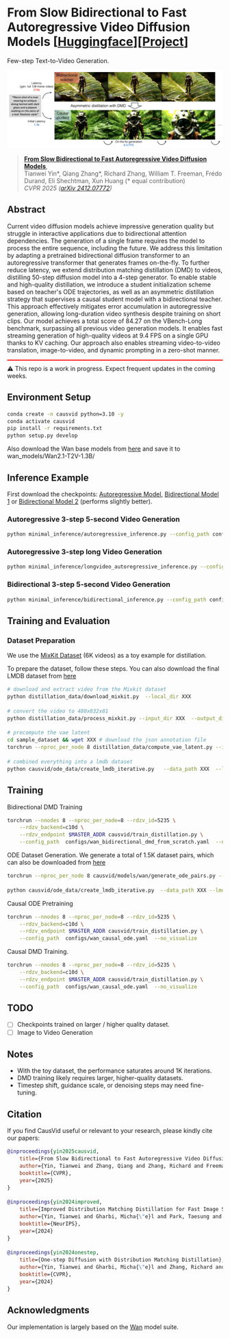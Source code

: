 # From Slow Bidirectional to Fast Autoregressive Video Diffusion Models [[Huggingface](https://huggingface.co/tianweiy/CausVid)][[Project](https://causvid.github.io/)]

Few-step Text-to-Video Generation.

![image/jpeg](docs/teaser.png)

> [**From Slow Bidirectional to Fast Autoregressive Video Diffusion Models**](https://causvid.github.io/),            
> Tianwei Yin*, Qiang Zhang*, Richard Zhang, William T. Freeman, Frédo Durand, Eli Shechtman, Xun Huang (* equal contribution)       
> *CVPR 2025 ([arXiv 2412.07772](https://arxiv.org/abs/2412.07772))*  

## Abstract

Current video diffusion models achieve impressive generation quality but struggle in interactive applications due to bidirectional attention dependencies. The generation of a single frame requires the model to process the entire sequence, including the future. We address this limitation by adapting a pretrained bidirectional diffusion transformer to an autoregressive transformer that generates frames on-the-fly. To further reduce latency, we extend distribution matching distillation (DMD) to videos, distilling 50-step diffusion model into a 4-step generator. To enable stable and high-quality distillation, we introduce a student initialization scheme based on teacher's ODE trajectories, as well as an asymmetric distillation strategy that supervises a causal student model with a bidirectional teacher. This approach effectively mitigates error accumulation in autoregressive generation, allowing long-duration video synthesis despite training on short clips. Our model achieves a total score of 84.27 on the VBench-Long benchmark, surpassing all previous video generation models. It enables fast streaming generation of high-quality videos at 9.4 FPS on a single GPU thanks to KV caching. Our approach also enables streaming video-to-video translation, image-to-video, and dynamic prompting in a zero-shot manner. 

<div style="border-top: 2px solid red; padding-top: 10px; margin-top: 10px; margin-bottom: 10px;">
  ⚠️ This repo is a work in progress. Expect frequent updates in the coming weeks.
</div>


## Environment Setup 

```bash
conda create -n causvid python=3.10 -y
conda activate causvid 
pip install -r requirements.txt 
python setup.py develop
```

Also download the Wan base models from [here](https://github.com/Wan-Video/Wan2.1) and save it to wan_models/Wan2.1-T2V-1.3B/

## Inference Example 

First download the checkpoints: [Autoregressive Model](https://huggingface.co/tianweiy/CausVid/tree/main/autoregressive_checkpoint), [Bidirectional Model 1](https://huggingface.co/tianweiy/CausVid/tree/main/bidirectional_checkpoint1) or [Bidirectional Model 2](https://huggingface.co/tianweiy/CausVid/tree/main/bidirectional_checkpoint2) (performs slightly better). 

### Autoregressive 3-step 5-second Video Generation  

```bash 
python minimal_inference/autoregressive_inference.py --config_path configs/wan_causal_dmd.yaml --checkpoint_folder XXX  --output_folder XXX   --prompt_file_path XXX 
```

### Autoregressive 3-step long Video Generation

```bash 
python minimal_inference/longvideo_autoregressive_inference.py --config_path configs/wan_causal_dmd.yaml --checkpoint_folder XXX  --output_folder XXX   --prompt_file_path XXX   --num_rollout XXX 
```

### Bidirectional 3-step 5-second Video Generation

```bash 
python minimal_inference/bidirectional_inference.py --config_path configs/wan_bidirectional_dmd_from_scratch.yaml --checkpoint_folder XXX  --output_folder XXX   --prompt_file_path XXX 
```

## Training and Evaluation  

### Dataset Preparation 

We use the [MixKit Dataset](https://huggingface.co/datasets/LanguageBind/Open-Sora-Plan-v1.1.0/tree/main/all_mixkit) (6K videos) as a toy example for distillation. 

To prepare the dataset, follow these steps. You can also download the final LMDB dataset from [here](https://huggingface.co/tianweiy/CausVid/tree/main/mixkit_latents_lmdb)

```bash
# download and extract video from the Mixkit dataset 
python distillation_data/download_mixkit.py  --local_dir XXX 

# convert the video to 480x832x81 
python distillation_data/process_mixkit.py --input_dir XXX  --output_dir XXX --width 832   --height 480  --fps 16 

# precompute the vae latent 
cd sample_dataset && wget XXX # download the json annotation file 
torchrun --nproc_per_node 8 distillation_data/compute_vae_latent.py --input_video_folder XXX  --output_latent_folder XXX   --info_path sample_dataset/video_mixkit_6484_caption.json

# combined everything into a lmdb dataset 
python causvid/ode_data/create_lmdb_iterative.py   --data_path XXX  --lmdb_path XXX
```

## Training 

Bidirectional DMD Training

```bash
torchrun --nnodes 8 --nproc_per_node=8 --rdzv_id=5235 \
    --rdzv_backend=c10d \
    --rdzv_endpoint $MASTER_ADDR causvid/train_distillation.py \
    --config_path  configs/wan_bidirectional_dmd_from_scratch.yaml  --no_visualize
```

ODE Dataset Generation. We generate a total of 1.5K dataset pairs, which can also be downloaded from [here](https://huggingface.co/tianweiy/CausVid/tree/main/mixkit_ode_lmdb) 

```bash
torchrun --nproc_per_node 8 causvid/models/wan/generate_ode_pairs.py --output_folder  XXX --caption_path sample_dataset/mixkit_prompts.txt

python causvid/ode_data/create_lmdb_iterative.py  --data_path XXX --lmdb_path XXX 
```

Causal ODE Pretraining 

```bash
torchrun --nnodes 8 --nproc_per_node=8 --rdzv_id=5235 \
    --rdzv_backend=c10d \
    --rdzv_endpoint $MASTER_ADDR causvid/train_distillation.py \
    --config_path  configs/wan_causal_ode.yaml  --no_visualize
```

Causal DMD Training.   

```bash
torchrun --nnodes 8 --nproc_per_node=8 --rdzv_id=5235 \
    --rdzv_backend=c10d \
    --rdzv_endpoint $MASTER_ADDR causvid/train_distillation.py \
    --config_path  configs/wan_causal_ode.yaml  --no_visualize
```

## TODO 
- [ ] Checkpoints trained on larger / higher quality dataset.    
- [ ] Image to Video Generation 

## Notes

- With the toy dataset, the performance saturates around 1K iterations.
- DMD training likely requires larger, higher-quality datasets.
- Timestep shift, guidance scale, or denoising steps may need fine-tuning.

## Citation 

If you find CausVid useful or relevant to your research, please kindly cite our papers:

```bib
@inproceedings{yin2025causvid,
    title={From Slow Bidirectional to Fast Autoregressive Video Diffusion Models},
    author={Yin, Tianwei and Zhang, Qiang and Zhang, Richard and Freeman, William T and Durand, Fredo and Shechtman, Eli and Huang, Xun},
    booktitle={CVPR},
    year={2025}
}

@inproceedings{yin2024improved,
    title={Improved Distribution Matching Distillation for Fast Image Synthesis},
    author={Yin, Tianwei and Gharbi, Micha{\"e}l and Park, Taesung and Zhang, Richard and Shechtman, Eli and Durand, Fredo and Freeman, William T},
    booktitle={NeurIPS},
    year={2024}
}

@inproceedings{yin2024onestep,
    title={One-step Diffusion with Distribution Matching Distillation},
    author={Yin, Tianwei and Gharbi, Micha{\"e}l and Zhang, Richard and Shechtman, Eli and Durand, Fr{\'e}do and Freeman, William T and Park, Taesung},
    booktitle={CVPR},
    year={2024}
}
```

## Acknowledgments

Our implementation is largely based on the [Wan](https://github.com/Wan-Video/Wan2.1) model suite.

